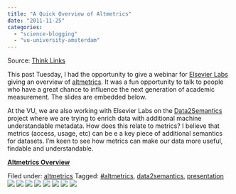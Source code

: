 ```yaml
---
title: "A Quick Overview of Altmetrics"
date: "2011-11-25"
categories: 
  - "science-blogging"
  - "vu-university-amsterdam"
---
```


Source: [Think Links](http://thinklinks.wordpress.com/feed/)

This past Tuesday, I had the opportunity to give a webinar for [Elsevier Labs](http://elsevierlabs.wordpress.com/) giving an overview of [altmetrics](http://www.altmetrics.org). It was a fun opportunity to talk to people who have a great chance to influence the next generation of academic measurement. The slides are embedded below.

At the VU, we are also working with Elsevier Labs on the [Data2Semantics](http://www.data2semantics.org/) project where we are trying to enrich data with additional machine understandable metadata. How does this relate to metrics? I believe that metrics (access, usage, etc) can be e a key piece of additional semantics for datasets. I’m keen to see how metrics can make our data more useful, findable and understandable.

**[Altmetrics Overview](http://www.slideshare.net/pgroth/altmetrics-overview "Altmetrics Overview")**

  
Filed under: [altmetrics](https://thinklinks.wordpress.com/category/altmetrics-2/) Tagged: [#altmetrics](https://thinklinks.wordpress.com/tag/altmetrics/), [data2semantics](https://thinklinks.wordpress.com/tag/data2semantics/), [presentation](https://thinklinks.wordpress.com/tag/presentation/) [![](http://feeds.wordpress.com/1.0/comments/thinklinks.wordpress.com/333/)](http://feeds.wordpress.com/1.0/gocomments/thinklinks.wordpress.com/333/) [![](http://feeds.wordpress.com/1.0/delicious/thinklinks.wordpress.com/333/)](http://feeds.wordpress.com/1.0/godelicious/thinklinks.wordpress.com/333/) [![](http://feeds.wordpress.com/1.0/facebook/thinklinks.wordpress.com/333/)](http://feeds.wordpress.com/1.0/gofacebook/thinklinks.wordpress.com/333/) [![](http://feeds.wordpress.com/1.0/twitter/thinklinks.wordpress.com/333/)](http://feeds.wordpress.com/1.0/gotwitter/thinklinks.wordpress.com/333/) [![](http://feeds.wordpress.com/1.0/stumble/thinklinks.wordpress.com/333/)](http://feeds.wordpress.com/1.0/gostumble/thinklinks.wordpress.com/333/) [![](http://feeds.wordpress.com/1.0/digg/thinklinks.wordpress.com/333/)](http://feeds.wordpress.com/1.0/godigg/thinklinks.wordpress.com/333/) [![](http://feeds.wordpress.com/1.0/reddit/thinklinks.wordpress.com/333/)](http://feeds.wordpress.com/1.0/goreddit/thinklinks.wordpress.com/333/) ![](http://stats.wordpress.com/b.gif?host=thinklinks.wordpress.com&blog=5274753&post=333&subd=thinklinks&ref=&feed=1)
